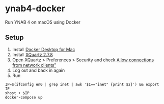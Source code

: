 # ynab4-docker

Run YNAB 4 on macOS using Docker

## Setup

1. Install [Docker Desktop for Mac](https://download.docker.com/mac/stable/Docker.dmg)
1. Install [XQuartz 2.7.8](https://www.xquartz.org/releases/XQuartz-2.7.8.html)
1. Open XQuartz > Preferences > Security and check [Allow connections from network clients"](https://user-images.githubusercontent.com/759811/59886353-3a06c880-9384-11e9-8453-345a0365dce3.png)
1. Log out and back in again
1. Run:
```
IP=$(ifconfig en0 | grep inet | awk '$1=="inet" {print $2}') && export IP
xhost + $IP
docker-compose up
